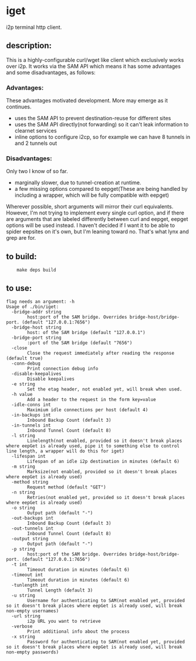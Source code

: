 # iget
i2p terminal http client.

## description:
This is a highly-configurable curl/wget like client which exclusively works
over i2p. It works via the SAM API which means it has some advantages and
some disadvantages, as follows:

### Advantages:
These advantages motivated development. More may emerge as it continues.

  - uses the SAM API to prevent destination-reuse for different sites
  - uses the SAM API directly(not forwarding) so it can't leak information
    to clearnet services
  - inline options to configure i2cp, so for example we can have 8 tunnels
    in and 2 tunnels out

### Disadvantages:
Only two I know of so far.

  - marginally slower, due to tunnel-creation at runtime.
  - a few missing options compared to eepget(These are being handled by
    including a wrapper, which will be fully compatible with eepget)

Wherever possible, short arguments will mirror their curl equivalents.
However, I'm not trying to implement every single curl option, and if
there are arguments that are labeled differently between curl and eepget,
eepget options will be used instead. I haven't decided if I want it to be
able to spider eepsites on it's own, but I'm leaning toward no. That's what
lynx and grep are for.

## to build:

        make deps build

## to use:

```
flag needs an argument: -h
Usage of ./bin/iget:
  -bridge-addr string
    	host:port of the SAM bridge. Overrides bridge-host/bridge-port. (default "127.0.0.1:7656")
  -bridge-host string
    	host: of the SAM bridge (default "127.0.0.1")
  -bridge-port string
    	:port of the SAM bridge (default "7656")
  -close
    	Close the request immediately after reading the response (default true)
  -conn-debug
    	Print connection debug info
  -disable-keepalives
    	Disable keepalives
  -e string
    	Set the etag header, not enabled yet, will break when used.
  -h value
    	Add a header to the request in the form key=value
  -idle-conns int
    	Maximium idle connections per host (default 4)
  -in-backups int
    	Inbound Backup Count (default 3)
  -in-tunnels int
    	Inbound Tunnel Count (default 8)
  -l string
    	Linelength(not enabled, provided so it doesn't break places where eepGet is already used, pipe it to something else to control line length, a wrapper will do this for iget)
  -lifespan int
    	Lifespan of an idle i2p destination in minutes (default 6)
  -m string
    	Marksize(not enabled, provided so it doesn't break places where eepGet is already used)
  -method string
    	Request method (default "GET")
  -n string
    	Retries(not enabled yet, provided so it doesn't break places where eepGet is already used)
  -o string
    	Output path (default "-")
  -out-backups int
    	Inbound Backup Count (default 3)
  -out-tunnels int
    	Inbound Tunnel Count (default 8)
  -output string
    	Output path (default "-")
  -p string
    	host:port of the SAM bridge. Overrides bridge-host/bridge-port. (default "127.0.0.1:7656")
  -t int
    	Timeout duration in minutes (default 6)
  -timeout int
    	Timeout duration in minutes (default 6)
  -tunlength int
    	Tunnel Length (default 3)
  -u string
    	Username for authenticating to SAM(not enabled yet, provided so it doesn't break places where eepGet is already used, will break non-empty usernames)
  -url string
    	i2p URL you want to retrieve
  -verbose
    	Print additional info about the process
  -x string
    	Password for authenticating to SAM(not enabled yet, provided so it doesn't break places where eepGet is already used, will break non-empty passwords)
```

